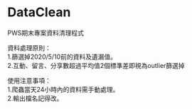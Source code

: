 # DataClean
PWS期末專案資料清理程式  
  
資料處理原則：  
1.篩選掉2020/5/10前的資料及遺漏值。  
2.互動、留言、分享數超過平均值2個標準差即視為outlier篩選掉  

使用注意事項：  
1.爬蟲當天24小時內的資料需手動處理。  
2.輸出檔名記得改。  
